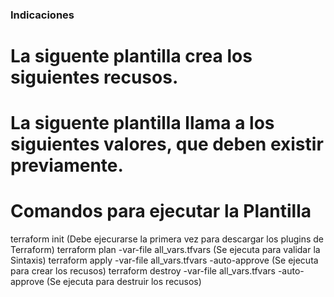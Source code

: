 ### Indicaciones
# La siguente plantilla crea los siguientes recusos.

# La siguente plantilla llama a los siguientes valores, que deben existir previamente.

# Comandos para ejecutar la Plantilla
terraform init                                                      (Debe ejecurarse la primera vez para descargar los plugins de Terraform)
terraform plan -var-file all_vars.tfvars                            (Se ejecuta para validar la Sintaxis)
terraform apply -var-file all_vars.tfvars -auto-approve             (Se ejecuta para crear los recusos)
terraform destroy -var-file all_vars.tfvars -auto-approve           (Se ejecuta para destruir los recusos)
